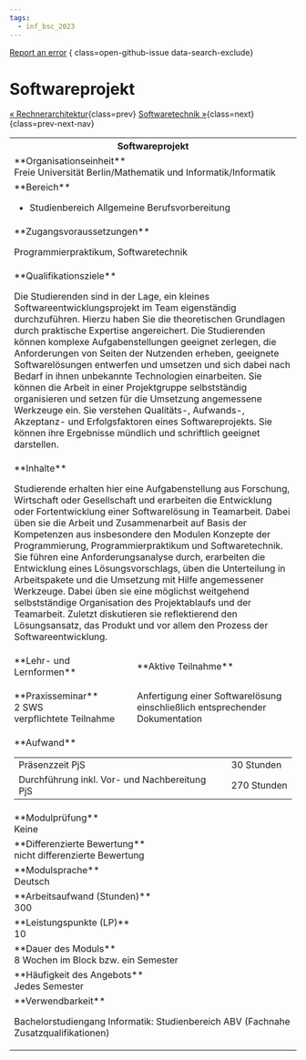 ```yaml
---
tags:
  - inf_bsc_2023
---
```

[Report an error](https://github.com/SGSSGene/FUB-SUP/issues/new?title=Error%20in%20%22Softwareprojekt%22&body=There%20seems%20to%20be%20an%20error%20in%20module%20%22Softwareprojekt%22%2E%0A%0A%3CDescribe%20here%20a%20slightly%20more%20detailed%20description%20of%20what%20is%20wrong%3E&labels=bug)
{ class=open-github-issue data-search-exclude}

# Softwareprojekt

[« Rechnerarchitektur](Rechnerarchitektur.md){class=prev}
[Softwaretechnik »](Softwaretechnik.md){class=next}
{class=prev-next-nav}

<table markdown id="moduledesc">
<tr markdown class="moduledesc_head"><th colspan="2">Softwareprojekt </th></tr>
<tr markdown><td colspan="2">**Organisationseinheit**   <br>Freie Universität Berlin/Mathematik und Informatik/Informatik</td></tr>

<tr markdown><td colspan="2">**Bereich**<br>


- Studienbereich Allgemeine Berufsvorbereitung

</td></tr>

<tr markdown><td colspan="2">**Zugangsvoraussetzungen** <br>

Programmierpraktikum, Softwaretechnik


</td></tr>
<tr markdown><td colspan="2">**Qualifikationsziele**    <br>

Die Studierenden sind in der Lage, ein kleines Softwareentwicklungsprojekt
im Team eigenständig durchzuführen. Hierzu haben Sie die theoretischen
Grundlagen durch praktische Expertise angereichert. Die Studierenden können
komplexe Aufgabenstellungen geeignet zerlegen, die Anforderungen von Seiten
der Nutzenden erheben, geeignete Softwarelösungen entwerfen und umsetzen und
sich dabei nach Bedarf in ihnen unbekannte Technologien einarbeiten. Sie
können die Arbeit in einer Projektgruppe selbstständig organisieren und
setzen für die Umsetzung angemessene Werkzeuge ein. Sie verstehen
Qualitäts-, Aufwands-, Akzeptanz- und Erfolgsfaktoren eines
Softwareprojekts. Sie können ihre Ergebnisse mündlich und schriftlich
geeignet darstellen.


</td></tr>
<tr markdown><td colspan="2">**Inhalte**                <br>

Studierende erhalten hier eine Aufgabenstellung aus Forschung, Wirtschaft
oder Gesellschaft und erarbeiten die Entwicklung oder Fortentwicklung einer
Softwarelösung in Teamarbeit. Dabei üben sie die Arbeit und Zusammenarbeit
auf Basis der Kompetenzen aus insbesondere den Modulen Konzepte der
Programmierung, Programmierpraktikum und Softwaretechnik. Sie führen eine
Anforderungsanalyse durch, erarbeiten die Entwicklung eines
Lösungsvorschlags, üben die Unterteilung in Arbeitspakete und die Umsetzung
mit Hilfe angemessener Werkzeuge. Dabei üben sie eine möglichst weitgehend
selbstständige Organisation des Projektablaufs und der Teamarbeit. Zuletzt
diskutieren sie reflektierend den Lösungsansatz, das Produkt und vor allem
den Prozess der Softwareentwicklung.


</td></tr>

<tr markdown><td>**Lehr- und Lernformen**</td><td>**Aktive Teilnahme**</td></tr>
<tr markdown><td> **Praxisseminar** <br>2 SWS <br> verpflichtete Teilnahme</td><td>

Anfertigung einer Softwarelösung einschließlich entsprechender Dokumentation
</td></tr>
<tr markdown><td colspan="2">**Aufwand**                <br>
<table class="aufwand_table">
<tr><td>Präsenzzeit PjS</td><td>30 Stunden</td></tr>
<tr><td>Durchführung inkl. Vor- und Nachbereitung PjS</td><td>270 Stunden</td></tr>
</table>

</td></tr>
<tr markdown><td colspan="2">**Modulprüfung**             <br>Keine


</td></tr>
<tr markdown><td colspan="2">**Differenzierte Bewertung** <br>nicht differenzierte Bewertung

</td></tr>
<tr markdown><td colspan="2">**Modulsprache**             <br>Deutsch</td></tr>
<tr markdown><td colspan="2">**Arbeitsaufwand (Stunden)** <br>300</td></tr>
<tr markdown><td colspan="2">**Leistungspunkte (LP)**     <br>10</td></tr>
<tr markdown><td colspan="2">**Dauer des Moduls**         <br>8 Wochen im Block bzw. ein Semester</td></tr>
<tr markdown><td colspan="2">**Häufigkeit des Angebots**  <br>Jedes Semester</td></tr>
<tr markdown><td colspan="2">**Verwendbarkeit**           <br>

Bachelorstudiengang Informatik: Studienbereich ABV (Fachnahe
Zusatzqualifikationen)


</td></tr>

</table>
